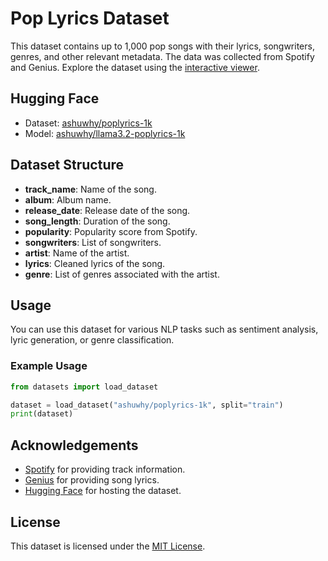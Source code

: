 # Pop Lyrics Dataset

This dataset contains up to 1,000 pop songs with their lyrics, songwriters, genres, and other relevant metadata. The data was collected from Spotify and Genius.
Explore the dataset using the [interactive viewer](https://huggingface.co/datasets/ashuwhy/poplyrics-1k/embed/viewer/default/train).

## Hugging Face

- Dataset: [ashuwhy/poplyrics-1k](https://huggingface.co/datasets/ashuwhy/poplyrics-1k)
- Model: [ashuwhy/llama3.2-poplyrics-1k](https://huggingface.co/ashuwhy/llama3.2-poplyrics-1k)

## Dataset Structure

- **track_name**: Name of the song.
- **album**: Album name.
- **release_date**: Release date of the song.
- **song_length**: Duration of the song.
- **popularity**: Popularity score from Spotify.
- **songwriters**: List of songwriters.
- **artist**: Name of the artist.
- **lyrics**: Cleaned lyrics of the song.
- **genre**: List of genres associated with the artist.

## Usage

You can use this dataset for various NLP tasks such as sentiment analysis, lyric generation, or genre classification.

### Example Usage

```python
from datasets import load_dataset

dataset = load_dataset("ashuwhy/poplyrics-1k", split="train")
print(dataset)
```

## Acknowledgements

- [Spotify](https://www.spotify.com) for providing track information.
- [Genius](https://genius.com) for providing song lyrics.
- [Hugging Face](https://huggingface.co) for hosting the dataset.

## License

This dataset is licensed under the [MIT License](LICENSE).
